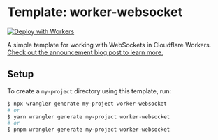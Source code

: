# Template: worker-websocket

[![Deploy with Workers](https://deploy.workers.cloudflare.com/button)](https://deploy.workers.cloudflare.com/?url=https://github.com/cloudflare/workers-sdk/tree/main/templates/worker-websocket)

A simple template for working with WebSockets in Cloudflare Workers. [Check out the announcement blog post to learn more.](https://blog.cloudflare.com/introducing-websockets-in-workers/)

## Setup

To create a `my-project` directory using this template, run:

```sh
$ npx wrangler generate my-project worker-websocket
# or
$ yarn wrangler generate my-project worker-websocket
# or
$ pnpm wrangler generate my-project worker-websocket
```
